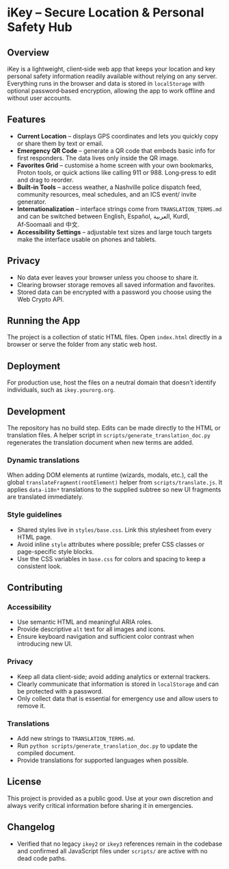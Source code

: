 # iKey – Secure Location & Personal Safety Hub

## Overview

iKey is a lightweight, client‑side web app that keeps your location and key personal safety information readily available without relying on any server. Everything runs in the browser and data is stored in `localStorage` with optional password‑based encryption, allowing the app to work offline and without user accounts.

## Features

- **Current Location** – displays GPS coordinates and lets you quickly copy or share them by text or email.
- **Emergency QR Code** – generate a QR code that embeds basic info for first responders. The data lives only inside the QR image.
- **Favorites Grid** – customise a home screen with your own bookmarks, Proton tools, or quick actions like calling 911 or 988. Long‑press to edit and drag to reorder.
- **Built‑in Tools** – access weather, a Nashville police dispatch feed, community resources, meal schedules, and an ICS event/ invite generator.
- **Internationalization** – interface strings come from `TRANSLATION_TERMS.md` and can be switched between English, Español, العربية, Kurdî, Af‑Soomaali and 中文.
- **Accessibility Settings** – adjustable text sizes and large touch targets make the interface usable on phones and tablets.

## Privacy

- No data ever leaves your browser unless you choose to share it.
- Clearing browser storage removes all saved information and favorites.
- Stored data can be encrypted with a password you choose using the Web Crypto API.

## Running the App

The project is a collection of static HTML files. Open `index.html` directly in a browser or serve the folder from any static web host.

## Deployment

For production use, host the files on a neutral domain that doesn't identify individuals, such as `ikey.yourorg.org`.

## Development

The repository has no build step. Edits can be made directly to the HTML or translation files. A helper script in `scripts/generate_translation_doc.py` regenerates the translation document when new terms are added.

### Dynamic translations

When adding DOM elements at runtime (wizards, modals, etc.), call the global `translateFragment(rootElement)` helper from `scripts/translate.js`. It applies `data-i18n*` translations to the supplied subtree so new UI fragments are translated immediately.

### Style guidelines

- Shared styles live in `styles/base.css`. Link this stylesheet from every HTML page.
- Avoid inline `style` attributes where possible; prefer CSS classes or page-specific style blocks.
- Use the CSS variables in `base.css` for colors and spacing to keep a consistent look.

## Contributing

### Accessibility

- Use semantic HTML and meaningful ARIA roles.
- Provide descriptive `alt` text for all images and icons.
- Ensure keyboard navigation and sufficient color contrast when introducing new UI.

### Privacy

- Keep all data client-side; avoid adding analytics or external trackers.
- Clearly communicate that information is stored in `localStorage` and can be protected with a password.
- Only collect data that is essential for emergency use and allow users to remove it.

### Translations

- Add new strings to `TRANSLATION_TERMS.md`.
- Run `python scripts/generate_translation_doc.py` to update the compiled document.
- Provide translations for supported languages when possible.

## License

This project is provided as a public good. Use at your own discretion and always verify critical information before sharing it in emergencies.

## Changelog

- Verified that no legacy `ikey2` or `ikey3` references remain in the codebase and confirmed all JavaScript files under `scripts/` are active with no dead code paths.
